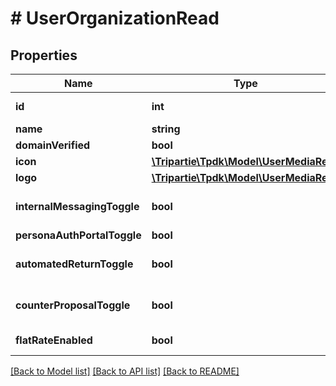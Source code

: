 # # UserOrganizationRead

## Properties

Name | Type | Description | Notes
------------ | ------------- | ------------- | -------------
**id** | **int** |  | [optional] [readonly]
**name** | **string** |  |
**domainVerified** | **bool** |  | [optional]
**icon** | [**\Tripartie\Tpdk\Model\UserMediaRead**](UserMediaRead.md) |  | [optional]
**logo** | [**\Tripartie\Tpdk\Model\UserMediaRead**](UserMediaRead.md) |  | [optional]
**internalMessagingToggle** | **bool** |  | [optional] [default to true]
**personaAuthPortalToggle** | **bool** |  | [optional]
**automatedReturnToggle** | **bool** |  | [optional] [default to true]
**counterProposalToggle** | **bool** |  | [optional] [default to true]
**flatRateEnabled** | **bool** |  | [optional] [readonly]

[[Back to Model list]](../../README.md#models) [[Back to API list]](../../README.md#endpoints) [[Back to README]](../../README.md)
